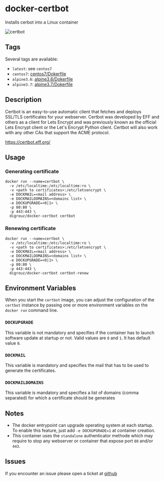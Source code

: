 # docker-certbot
Installs cerbot into a Linux container

![certbot](https://certbot.eff.org/images/certbot-logo-1A.svg)

## Tags
Several tags are available:
* `latest`: see `centos7`
* `centos7`: [centos7/Dokerfile](https://github.com/digrouz/docker-certbot/blob/centos7/Dockerfile)
* `alpine3.6`: [alpine3.6/Dokerfile](https://github.com/digrouz/docker-certbot/blob/alpine3.6/Dockerfile)
* `alpine3.7`: [alpine3.7/Dokerfile](https://github.com/digrouz/docker-certbot/blob/alpine3.7/Dockerfile)


## Description

Certbot is an easy-to-use automatic client that fetches and deploys SSL/TLS certificates for your webserver. Certbot was developed by EFF and others as a client for Lets Encrypt and was previously known as the official Lets Encrypt client or the Let's Encrypt Python client. Certbot will also work with any other CAs that support the ACME protocol.

https://certbot.eff.org/

## Usage
### Generating certificate
    docker run --name=certbot \
      -v /etc/localtime:/etc/localtime:ro \
      -v <path to certificates>:/etc/letsencrypt \
      -e DOCKMAIL=<mail address> \
      -e DOCKMAILDOMAINS=<domains list> \
      -e DOCKUPGRADE=<0|1> \
      -p 80:80 \
      -p 443:443 \
      digrouz/docker-certbot certbot

### Renewing certificate
    docker run --name=certbot \
      -v /etc/localtime:/etc/localtime:ro \
      -v <path to certificates>:/etc/letsencrypt \
      -e DOCKMAIL=<mail address> \
      -e DOCKMAILDOMAINS=<domains list> \
      -e DOCKUPGRADE=<0|1> \
      -p 80:80 \
      -p 443:443 \
      digrouz/docker-certbot certbot-renew


## Environment Variables

When you start the `certbot` image, you can adjust the configuration of the `certbot` instance by passing one or more environment variables on the `docker run` command line.

### `DOCKUPGRADE`

This variable is not mandatory and specifies if the container has to launch software update at startup or not. Valid values are `0` and `1`. It has default value `0`.

### `DOCKMAIL`

This variable is mandatory and specifies the mail that has to be used to generate the certificates.

### `DOCKMAILDOMAINS`

This variable is mandatory and specifies a list of domains (comma separated)  for which a certificate should be generates

## Notes

* The docker entrypoint can upgrade operating system at each startup. To enable this feature, just add `-e DOCKUPGRADE=1` at container creation.
* This container uses the `standalone` authenticator methode which  may require to stop any webserver or container that expose port `80` and/or `443`.

## Issues

If you encounter an issue please open a ticket at [github](https://github.com/digrouz/docker-certbot/issues)
